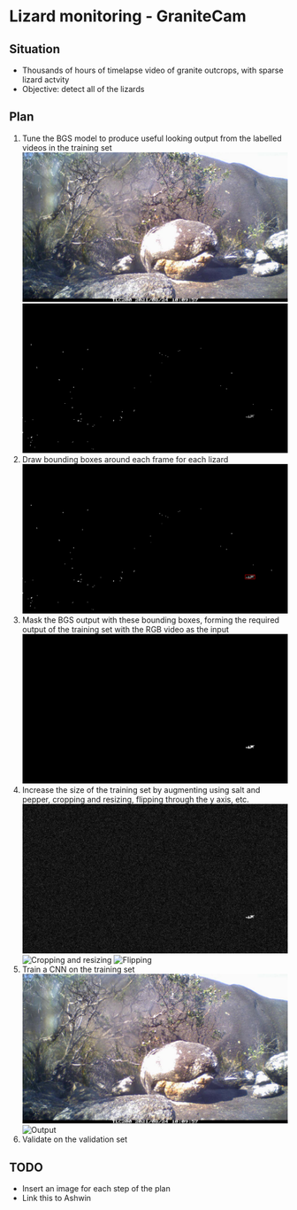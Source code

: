 # Lizard monitoring - GraniteCam

## Situation

* Thousands of hours of timelapse video of granite outcrops, with sparse lizard actvity
* Objective: detect all of the lizards

## Plan

1. Tune the BGS model to produce useful looking output from the labelled videos in the training set
![Input](./media/input.jpg)
![BGS](./media/bgs.png)
2. Draw bounding boxes around each frame for each lizard
![Bounding box](./media/bound.png)
3. Mask the BGS output with these bounding boxes, forming the required output of the training set with the RGB video as the input
![Output](./media/output.png)
4. Increase the size of the training set by augmenting using salt and pepper, cropping and resizing, flipping through the y axis, etc.
![Salt and Pepper](./media/salt.jpg)
![Cropping and resizing](./media/crop.jpg)
![Flipping](./media/flip.jpg)
5. Train a CNN on the training set
![Input](./media/input.jpg)
![Output](./media/output.jpg)
6. Validate on the validation set

## TODO
* Insert an image for each step of the plan
* Link this to Ashwin